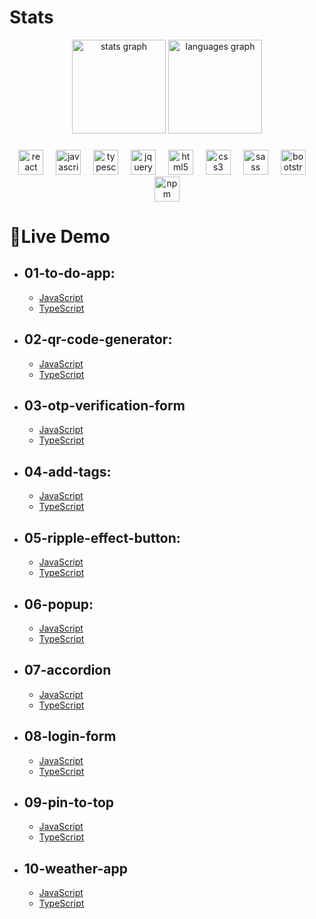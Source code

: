 # Stats
<div align="center">
  <img src="https://github-readme-stats.vercel.app/api?username=S1mon009&hide_title=false&hide_rank=false&show_icons=true&include_all_commits=true&count_private=true&disable_animations=false&theme=dracula&locale=en&hide_border=false&order=1" height="150" alt="stats graph"  />
  <img src="https://github-readme-stats.vercel.app/api/top-langs?username=S1mon009&locale=en&hide_title=false&layout=compact&card_width=320&langs_count=5&theme=dracula&hide_border=false&order=2" height="150" alt="languages graph"  />
</div>

###

<div align="center">
  <img src="https://cdn.jsdelivr.net/gh/devicons/devicon/icons/react/react-original.svg" height="40" alt="react logo"  />
  <img width="12" />
  <img src="https://cdn.jsdelivr.net/gh/devicons/devicon/icons/javascript/javascript-original.svg" height="40" alt="javascript logo"  />
  <img width="12" />
  <img src="https://cdn.jsdelivr.net/gh/devicons/devicon/icons/typescript/typescript-original.svg" height="40" alt="typescript logo"  />
  <img width="12" />
  <img src="https://cdn.jsdelivr.net/gh/devicons/devicon/icons/jquery/jquery-original.svg" height="40" alt="jquery logo"  />
  <img width="12" />
  <img src="https://cdn.jsdelivr.net/gh/devicons/devicon/icons/html5/html5-original.svg" height="40" alt="html5 logo"  />
  <img width="12" />
  <img src="https://cdn.jsdelivr.net/gh/devicons/devicon/icons/css3/css3-original.svg" height="40" alt="css3 logo"  />
  <img width="12" />
  <img src="https://cdn.jsdelivr.net/gh/devicons/devicon/icons/sass/sass-original.svg" height="40" alt="sass logo"  />
  <img width="12" />
  <img src="https://cdn.jsdelivr.net/gh/devicons/devicon/icons/bootstrap/bootstrap-original.svg" height="40" alt="bootstrap logo"  />
  <img width="12" />
  <img src="https://cdn.jsdelivr.net/gh/devicons/devicon/icons/npm/npm-original-wordmark.svg" height="40" alt="npm logo"  />
</div>

###
# 🔗Live Demo
- ## 01-to-do-app:
  - [JavaScript](https://01-to-do-app.netlify.app)
  - [TypeScript](https://01-to-do-app-typescript.netlify.app)
- ## 02-qr-code-generator:
  - [JavaScript](https://02-qr-code-generator.netlify.app)
  - [TypeScript](https://02-qr-code-generator-typescript.netlify.app)
- ## 03-otp-verification-form
   - [JavaScript](https://03-otp-verification-form.netlify.app)
   - [TypeScript](https://03-otp-verifacation-form-typescript.netlify.app)
- ## 04-add-tags:
   - [JavaScript](https://04-add-tags.netlify.app)
   - [TypeScript](https://04-add-tags-typescript.netlify.app)
- ## 05-ripple-effect-button:
   - [JavaScript](https://05-ripple-effect-button.netlify.app)
   - [TypeScript](https://05-ripple-effect-button-typescript.netlify.app)
- ## 06-popup:
   - [JavaScript](https://06-popup.netlify.app)
   - [TypeScript](https://06-popup-typescript.netlify.app)
- ## 07-accordion
   - [JavaScript](https://07-accordion.netlify.app)
   - [TypeScript](https://07-accordion-typescript.netlify.app)
- ## 08-login-form
   - [JavaScript](https://08-login-form.netlify.app/login)
   - [TypeScript](https://08-login-form-typescript.netlify.app)
- ## 09-pin-to-top
    - [JavaScript](https://09-pin-to-top.netlify.app)
    - [TypeScript](https://09-pin-to-top-typescript.netlify.app)
- ## 10-weather-app
    - [JavaScript](https://10-weather-app-javascript.netlify.app)
    - [TypeScript](https://10-weather-app-typescript.netlify.app)
